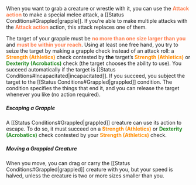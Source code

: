 When you want to grab a creature or wrestle with it, you can use the <font color=FF7F50>**Attack action**</font> to make a special melee attack, a [[Status Conditions#Grappled|grapple]]. If you’re able to make multiple attacks with the <font color=FF7F50>**Attack action**</font> action, this attack replaces one of them.

The target of your grapple must be <font color=FF7F50>**no more than one size larger than you**</font> and <font color=FF7F50>**must be within your reach**</font>. Using at least one free hand, you try to seize the target by making a grapple check instead of an attack roll: a <font color=FF8C00>**Strength (Athletics)**</font> check contested by **the** target’s <font color=FF8C00>**Strength (Athletics)**</font> or <font color=228B22>**Dexterity (Acrobatics)**</font> check (the target chooses the ability to use).
You succeed automatically if the target is [[Status Conditions#Incapacitated|incapacitated]].
If you succeed, you subject the target to the [[Status Conditions#Grappled|grappled]] condition. The condition specifies the things that end it, and you can release the target whenever you like (no action required).

##### Escaping a Grapple
A [[Status Conditions#Grappled|grappled]] creature can use its action to escape. To do so, it must succeed on a <font color=FF8C00>**Strength (Athletics)**</font> or <font color=228B22>**Dexterity (Acrobatics)**</font> check contested by your <font color=FF8C00>**Strength (Athletics)**</font> check.

##### Moving a Grappled Creature
When you move, you can drag or carry the [[Status Conditions#Grappled|grappled]] creature with you, but your speed is halved, unless the creature is two or more sizes smaller than you.